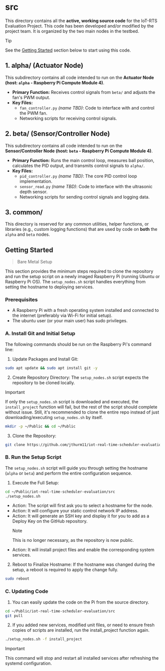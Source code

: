 # src

This directory contains all the **active, working source code** for the IoT-RTS Evaluation Project. This code has been developed and/or modified by the project team. It is organized by the two main nodes in the testbed.  

> [!TIP] 
> See the [Getting Started](#getting-started) section below to start using this code. 

## 1. alpha/ (Actuator Node)

This subdirectory contains all code intended to run on the **Actuator Node (host: `alpha` - Raspberry Pi Compute Module 4)**.

* **Primary Function:** Receives control signals from `beta/` and adjusts the fan's PWM output.
* **Key Files:**
    * `fan_controller.py` _(name TBD)_: Code to interface with and control the PWM fan.
    * Networking scripts for receiving control signals.

## 2. beta/ (Sensor/Controller Node)

This subdirectory contains all code intended to run on the **Sensor/Controller Node (host: `beta` - Raspberry Pi Compute Module 4)**.

* **Primary Function:** Runs the main control loop, measures ball position, calculates the PID output, and transmits control signals to `alpha/`.
* **Key Files:**
    * `pid_controller.py` _(name TBD)_: The core PID control loop implementation.
    * `sensor_read.py` _(name TBD)_: Code to interface with the ultrasonic depth sensor.
    * Networking scripts for sending control signals and logging data.

## 3. common/

This directory is reserved for any common utilities, helper functions, or libraries (e.g., custom logging functions) that are used by code on **both** the `alpha` and `beta` nodes.

## Getting Started 
> Bare Metal Setup 

This section provides the minimum steps required to clone the repository and run the setup script on a newly imaged Raspberry Pi (running Ubuntu or Raspberry Pi OS). The `setup_nodes.sh` script handles everything from setting the hostname to deploying services.

### Prerequisites 

* A Raspberry Pi with a fresh operating system installed and connected to the internet (preferably via Wi-Fi for initial setup).  
* The ubuntu user (or your main user) has sudo privileges.

### A. Install Git and Initial Setup 

The following commands should be run on the Raspberry Pi's command line: 

1. Update Packages and Install Git: 
```bash 
sudo apt update && sudo apt install git -y 
``` 

2. Create Repository Directory:
The `setup_nodes.sh` script expects the repository to be cloned locally.  
> [!IMPORTANT] 
> If only the `setup_nodes.sh` script is downloaded and executed, the `install_project` function will fail, but the rest of the script should complete without issue. Still, it's recommended to clone the entire repo instead of just downloading/executing `setup_nodes.sh` by itself.  
```bash 
mkdir -p ~/Public && cd ~/Public 
```

3. Clone the Repository: 
```bash 
git clone https://github.com/jthurm11/iot-real-time-scheduler-evaluation.git 
``` 

### B. Run the Setup Script  

The `setup_nodes.sh` script will guide you through setting the hostname (`alpha` or `beta`) and perform the entire configuration sequence. 

1. Execute the Full Setup: 
```bash 
cd ~/Public/iot-real-time-scheduler-evaluation/src 
./setup_nodes.sh
``` 

* Action: The script will first ask you to select a hostname for the node. 
* Action: It will configure your static control network IP address. 
* Action: It will generate an SSH key and display it for you to add as a Deploy Key on the GitHub repository. 
    > [!NOTE]
    > This is no longer necessary, as the repository is now public. 
* Action: It will install project files and enable the corresponding system services. 

2. Reboot to Finalize Hostname: 
If the hostname was changed during the setup, a reboot is required to apply the change fully.
```bash
sudo reboot
``` 

### C. Updating Code 
1. You can easily update the code on the Pi from the source directory. 

```bash
cd ~/Public/iot-real-time-scheduler-evaluation/src
git pull
``` 

2. If you added new services, modified unit files, or need to ensure fresh copies of scripts are installed, run the install_project function again. 

```bash
./setup_nodes.sh -f install_project 
```

> [!IMPORTANT] 
> This command will stop and restart all installed services after refreshing the systemd configuration.
